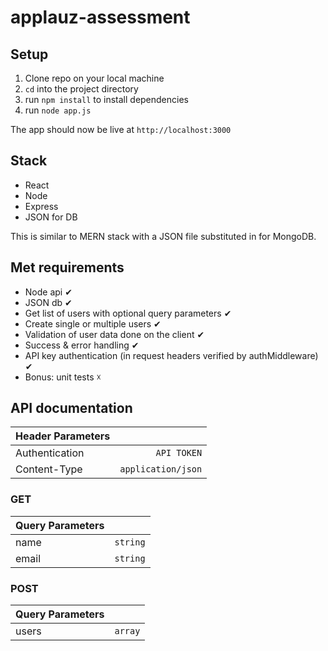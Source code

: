 # applauz-assessment

## Setup
1) Clone repo on your local machine
2) ```cd``` into the project directory
3) run ```npm install``` to install dependencies
4) run ```node app.js```

The app should now be live at ```http://localhost:3000```

## Stack
- React
- Node
- Express
- JSON for DB

This is similar to MERN stack with a JSON file substituted in for MongoDB.

## Met requirements
- Node api ✔
- JSON db ✔
- Get list of users with optional query parameters ✔
- Create single or multiple users ✔
- Validation of user data done on the client ✔
- Success & error handling ✔
- API key authentication (in request headers verified by authMiddleware) ✔
- Bonus: unit tests ☓

## API documentation

| Header Parameters   |            |
|:----------|-------------:
| Authentication | ```API TOKEN```
| Content-Type | ```application/json``` |

### GET

| Query Parameters   |            |
|:----------|-------------:
| name | ```string```
| email | ```string``` |

### POST

| Query Parameters   |            |
|:----------|-------------:
| users | ```array``` |


